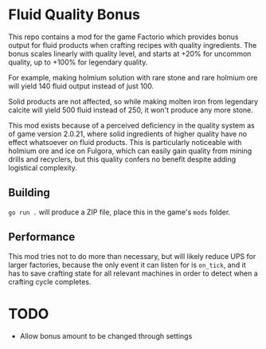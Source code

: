 # Fluid Quality Bonus

This repo contains a mod for the game Factorio which provides bonus
output for fluid products when crafting recipes with quality ingredients.
The bonus scales linearly with quality level, and starts at +20% for uncommon
quality, up to +100% for legendary quality.

For example, making holmium solution with rare stone and rare holmium ore
will yield 140 fluid output instead of just 100.

Solid products are not affected, so while making molten iron from legendary
calcite will yield 500 fluid instead of 250, it won't produce any more stone.

This mod exists because of a perceived deficiency in the quality system
as of game version 2.0.21, where solid ingredients of higher quality
have no effect whatsoever on fluid products. This is particularly noticeable
with holmium ore and ice on Fulgora, which can easily gain quality from
mining drills and recyclers, but this quality confers no benefit despite
adding logistical complexity.

## Building

`go run .` will produce a ZIP file, place this in the game's `mods` folder.

## Performance

This mod tries not to do more than necessary, but will likely reduce UPS
for larger factories, because the only event it can listen for is `on_tick`,
and it has to save crafting state for all relevant machines in order to detect
when a crafting cycle completes.

# TODO

- Allow bonus amount to be changed through settings

